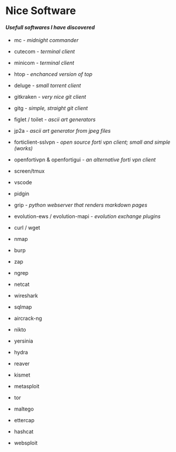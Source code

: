 # Nice Software

#### *Usefull softwares I have discovered*


* mc - *midnight commander*
* cutecom - *terminal client*
* minicom - *terminal client*
* htop - *enchanced version of top*
* deluge - *small torrent client*
* gitkraken - *very nice git client*
* gitg	- *simple, straight git client*
* figlet / toilet - *ascii art generators*
* jp2a - *ascii art generator from jpeg files*
* forticlient-sslvpn - *open source forti vpn client; small and simple (works)*
* openfortivpn & openfortigui - *an alternative forti vpn client*
* screen/tmux
* vscode
* pidgin
* grip - *python webserver that renders markdown pages*
* evolution-ews / evolution-mapi - *evolution exchange plugins*


* curl / wget
* nmap
* burp
* zap
* ngrep
* netcat
* wireshark


* sqlmap
* aircrack-ng
* nikto
* yersinia
* hydra
* reaver
* kismet
* metasploit
* tor
* maltego
* ettercap
* hashcat
* websploit

